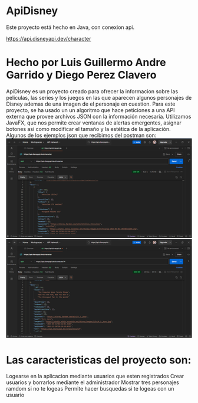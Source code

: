 # ApiDisney
 Este proyecto está hecho en Java, con conexion api.
 
 https://api.disneyapi.dev/character

# Hecho por Luis Guillermo Andre Garrido y Diego Perez Clavero

ApiDisney es un proyecto creado para ofrecer la informacion sobre las peliculas, las series y los juegos en las que aparecen algunos personajes de Disney ademas de una imagen de el personaje en cuestion. Para este proyecto, se ha usado un un algoritmo que hace peticiones a una API externa que provee archivos JSON con la información necesaria.
Utilizamos JavaFX, que nos permite crear ventanas de alertas emergentes, asignar botones asi como modificar el tamaño y la estética de la aplicación.
Algunos de los ejemplos json que recibimos del postman son:
<img src="Captura1.png">
<img src="Captura2.png">

# Las caracteristicas del proyecto son:
Logearse en la aplicacion mediante usuarios que esten registrados 
Crear usuarios y borrarlos mediante el administrador
Mostrar tres personajes ramdom si no te logeas
Permite hacer busquedas si te logeas con un usuario

 